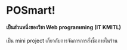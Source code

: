 ﻿# POSmart!
#### เป็นส่วนหนึ่งของวิชา Web programming (IT KMITL)
  เป็น mini project เกี่ยวกับการจัดการการสั่งซื้อภายในร้าน
